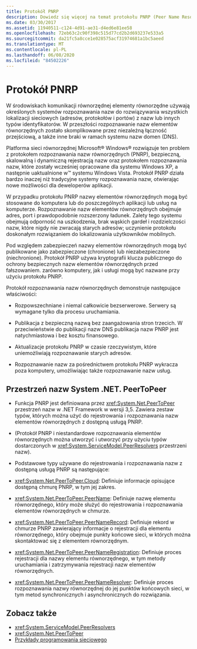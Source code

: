 ```yaml
---
title: Protokół PNRP
description: Dowiedz się więcej na temat protokołu PNRP (Peer Name Resolution Protocol), bezpiecznej, skalowalnej i dynamicznej rejestracji nazw oraz protokołu rozpoznawania nazw.
ms.date: 03/30/2017
ms.assetid: 11940511-c124-4d91-ae31-d4ed6e81ee58
ms.openlocfilehash: 72eb63c2c90f398c515d77cd2b2d693237e533a5
ms.sourcegitcommit: da21fc5a8cce1e028575acf31974681a1bc5aeed
ms.translationtype: MT
ms.contentlocale: pl-PL
ms.lasthandoff: 06/08/2020
ms.locfileid: "84502226"
---
```

# <a name="peer-name-resolution-protocol"></a>Protokół PNRP
W środowiskach komunikacji równorzędnej elementy równorzędne używają określonych systemów rozpoznawania nazw do rozwiązywania wszystkich lokalizacji sieciowych (adresów, protokołów i portów) z nazw lub innych typów identyfikatorów. W przeszłości rozpoznawanie nazw elementów równorzędnych zostało skomplikowane przez niezależną łączność przejściową, a także inne braki w ramach systemu nazw domen (DNS).  
  
 Platforma sieci równorzędnej Microsoft® Windows® rozwiązuje ten problem z protokołem rozpoznawania nazw równorzędnych (PNRP), bezpieczną, skalowalną i dynamiczną rejestracją nazw oraz protokołem rozpoznawania nazw, które zostały wcześniej opracowane dla systemu Windows XP, a następnie uaktualnione w™ systemu Windows Vista. Protokół PNRP działa bardzo inaczej niż tradycyjne systemy rozpoznawania nazw, otwierając nowe możliwości dla deweloperów aplikacji.  
  
 W przypadku protokołu PNRP nazwy elementów równorzędnych mogą być stosowane do komputera lub do poszczególnych aplikacji lub usług na komputerze. Rozpoznawanie nazw elementów równorzędnych obejmuje adres, port i prawdopodobnie rozszerzony ładunek. Zalety tego systemu obejmują odporność na uszkodzenia, brak wąskich gardeł i rozdzielczości nazw, które nigdy nie zwracają starych adresów; uczynienie protokołu doskonałym rozwiązaniem do lokalizowania użytkowników mobilnych.  
  
 Pod względem zabezpieczeń nazwy elementów równorzędnych mogą być publikowane jako zabezpieczone (chronione) lub niezabezpieczone (niechronione). Protokół PNRP używa kryptografii klucza publicznego do ochrony bezpiecznych nazw elementów równorzędnych przed fałszowaniem. zarówno komputery, jak i usługi mogą być nazwane przy użyciu protokołu PNRP.  
  
Protokół rozpoznawania nazw równorzędnych demonstruje następujące właściwości:  
  
- Rozpowszechniane i niemal całkowicie bezserwerowe. Serwery są wymagane tylko dla procesu uruchamiania.  
  
- Publikacja z bezpieczną nazwą bez zaangażowania stron trzecich. W przeciwieństwie do publikacji nazw DNS publikacja nazw PNRP jest natychmiastowa i bez kosztu finansowego.  
  
- Aktualizacje protokołu PNRP w czasie rzeczywistym, które uniemożliwiają rozpoznawanie starych adresów.  
  
- Rozpoznawanie nazw za pośrednictwem protokołu PNRP wykracza poza komputery, umożliwiając także rozpoznawanie nazw usług.  
  
## <a name="the-systemnetpeertopeer-namespace"></a>Przestrzeń nazw System .NET. PeerToPeer  
  
- Funkcja PNRP jest definiowana przez <xref:System.Net.PeerToPeer> przestrzeń nazw w .NET Framework w wersji 3,5. Zawiera zestaw typów, których można użyć do rejestrowania i rozpoznawania nazw elementów równorzędnych z dostępną usługą PNRP.  
  
- (Protokół PNRP i niestandardowe rozpoznawania elementów równorzędnych można utworzyć i utworzyć przy użyciu typów dostarczonych w <xref:System.ServiceModel.PeerResolvers> przestrzeni nazw).  
  
- Podstawowe typy używane do rejestrowania i rozpoznawania nazw z dostępną usługą PNRP są następujące:  
  
- <xref:System.Net.PeerToPeer.Cloud>: Definiuje informacje opisujące dostępną chmurę PNRP, w tym jej zakres.  
  
- <xref:System.Net.PeerToPeer.PeerName>: Definiuje nazwę elementu równorzędnego, który może służyć do rejestrowania i rozpoznawania elementów równorzędnych w chmurze.  
  
- <xref:System.Net.PeerToPeer.PeerNameRecord>: Definiuje rekord w chmurze PNRP zawierający informacje o rejestracji dla elementu równorzędnego, który obejmuje punkty końcowe sieci, w których można skontaktować się z elementem równorzędnym.  
  
- <xref:System.Net.PeerToPeer.PeerNameRegistration>: Definiuje proces rejestracji dla nazwy elementu równorzędnego, w tym metody uruchamiania i zatrzymywania rejestracji nazw elementów równorzędnych.  
  
- <xref:System.Net.PeerToPeer.PeerNameResolver>: Definiuje proces rozpoznawania nazwy równorzędnej do jej punktów końcowych sieci, w tym metod synchronicznych i asynchronicznych do rozwiązania.  
  
## <a name="see-also"></a>Zobacz także

- <xref:System.ServiceModel.PeerResolvers>
- <xref:System.Net.PeerToPeer>
- [Przykłady programowania sieciowego](network-programming-samples.md)

<!-- to-do: review sample links
- [PeerToPeer Technology Sample](https://go.microsoft.com/fwlink/?LinkID=179571)
-->
